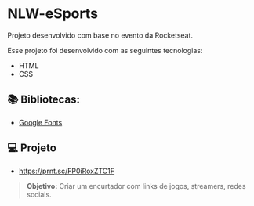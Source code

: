 # NLW-eSports
Projeto desenvolvido com base no evento da Rocketseat.

Esse projeto foi desenvolvido com as seguintes tecnologias:
* HTML
* CSS

## 📚 Bibliotecas:
* [Google Fonts](https://fonts.google.com/)

## 💻 Projeto
* https://prnt.sc/FP0iRoxZTC1F
> **Objetivo:** Criar um encurtador com links de jogos, streamers, redes sociais.
